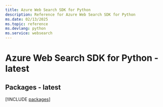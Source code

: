 ```yaml
---
title: Azure Web Search SDK for Python
description: Reference for Azure Web Search SDK for Python
ms.date: 02/13/2025
ms.topic: reference
ms.devlang: python
ms.service: websearch
---
```

# Azure Web Search SDK for Python - latest
## Packages - latest
[!INCLUDE [packages](web-search-index.md)]